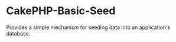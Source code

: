 CakePHP-Basic-Seed
==================

Provides a simple mechanism for seeding data into an application's database.
